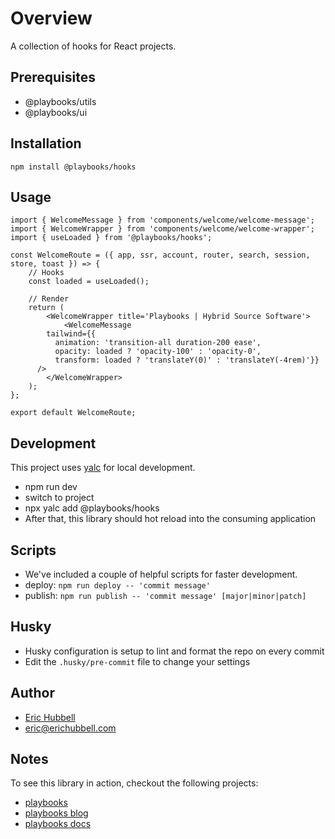 # Overview
 A collection of hooks for React projects.

## Prerequisites
- @playbooks/utils
- @playbooks/ui

## Installation
```
npm install @playbooks/hooks
```

## Usage
```tsx
import { WelcomeMessage } from 'components/welcome/welcome-message';
import { WelcomeWrapper } from 'components/welcome/welcome-wrapper';
import { useLoaded } from '@playbooks/hooks';

const WelcomeRoute = ({ app, ssr, account, router, search, session, store, toast }) => {
	// Hooks
	const loaded = useLoaded();

	// Render
	return (
		<WelcomeWrapper title='Playbooks | Hybrid Source Software'>
			<WelcomeMessage
        tailwind={{
          animation: 'transition-all duration-200 ease',
          opacity: loaded ? 'opacity-100' : 'opacity-0',
          transform: loaded ? 'translateY(0)' : 'translateY(-4rem)'}}
      />
		</WelcomeWrapper>
	);
};

export default WelcomeRoute;

```

## Development
This project uses [yalc](https://npmjs.com/package/yalc) for local development.
- npm run dev
- switch to project
- npx yalc add @playbooks/hooks
- After that, this library should hot reload into the consuming application

## Scripts
- We've included a couple of helpful scripts for faster development.
- deploy: `npm run deploy -- 'commit message'`
- publish: `npm run publish -- 'commit message' [major|minor|patch]`

## Husky
- Husky configuration is setup to lint and format the repo on every commit
- Edit the `.husky/pre-commit` file to change your settings

## Author
- [Eric Hubbell](http://www.erichubbell.com)
- eric@erichubbell.com

## Notes
To see this library in action, checkout the following projects:
- [playbooks](https://www.playbooks.xyz)
- [playbooks blog](https://blog.playbooks.xyz)
- [playbooks docs](https://docs.playbooks.xyz)
